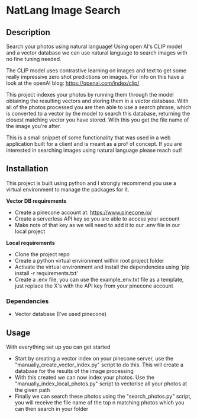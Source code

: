 # NatLang Image Search

## Description

Search your photos using natural language! Using open AI's CLIP model and a vector database we can use natural language to search images with no fine tuning needed.

The CLIP model uses contrastive learning on images and text to get some really impressive zero shot predictions on images. For info on this have a look at the openAI blog: https://openai.com/index/clip/

This project indexes your photos by running them through the model obtaining the resulting vectors and storing them in a vector database. With all of the photos processed you are then able to use a search phrase, which is converted to a vector by the model to search this database, returning the closest matching vector you have stored. With this you get the file name of the image you're after.

This is a small snippet of some functionality that was used in a web application built for a client and is meant as a prof of concept. If you are interested in searching images using natural language please reach out!

## Installation

This project is built using python and I strongly recommend you use a virtual environment to manage the packages for it.

**Vector DB requirements**
- Create a pinecone account at: https://www.pinecone.io/
- Create a serverless API key so you are able to access your account
- Make note of that key as we will need to add it to our .env file in our local project

**Local requirements**
- Clone the project repo
- Create a python virtual environment within root project folder
- Activate the virtual environment and install the dependencies using 'pip install -r requirements.txt'
- Create a .env file, you can use the example_env.txt file as a template, just replace the X's with the API key from your pinecone account

### Dependencies

- Vector database (I've used pinecone)

## Usage

With everything set up you can get started
- Start by creating a vector index on your pinecone server, use the "manually_create_vector_index.py" script to do this. This will create a database for the results of the image processing
- With this created we can now index your photos. Use the "manually_index_local_photos.py" script to vectorise all your photos at the given path
- Finally we can search these photos using the "search_photos.py" script, you will receive the file name of the top n matching photos which you can then search in your folder

